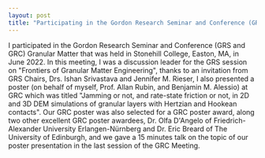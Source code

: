 ```yaml
---
layout: post
title: "Participating in the Gordon Research Seminar and Conference (GRS and GRC) Granular Matter, June 2022"
---
```


I participated in the Gordon Research Seminar and Conference (GRS and GRC) Granular Matter that was held in Stonehill College, Easton, MA, in June 2022. In this meeting, I was a discussion leader for the GRS session on "Frontiers of Granular Matter Engineering", thanks to an invitation from GRS Chairs, Drs. Ishan Srivastava and Jennifer M. Rieser, I also presented a poster (on behalf of myself, Prof. Allan Rubin, and Benjamin M. Alessio) at GRC which was titled "Jamming or not, and rate-state friction or not, in 2D and 3D DEM simulations of granular layers with Hertzian and Hookean contacts". Our GRC poster was also selected for a GRC poster award, along two other excellent GRC poster awardees, Dr. Olfa D'Angelo of Friedrich-Alexander University Erlangen-Nürnberg and Dr. Eric Breard of The University of Edinburgh, and we gave a 15 minutes talk on the topic of our poster presentation in the last session of the GRC Meeting.
